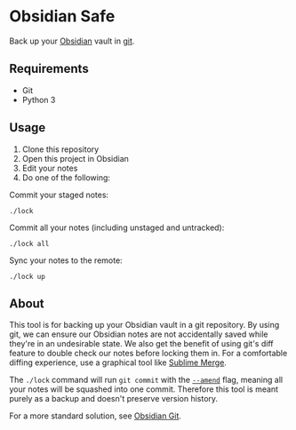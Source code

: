 # Obsidian Safe

Back up your [Obsidian](https://obsidian.md/) vault in [git](https://git-scm.com/).
## Requirements

- Git
- Python 3

## Usage

1. Clone this repository
2. Open this project in Obsidian
3. Edit your notes
4. Do one of the following:

Commit your staged notes:

```
./lock
```

Commit all your notes (including unstaged and untracked):

```
./lock all
```

Sync your notes to the remote:

```
./lock up
```

## About

This tool is for backing up your Obsidian vault in a git repository. By using git, we can ensure our Obsidian notes are not accidentally saved while they're in an undesirable state. We also get the benefit of using git's diff feature to double check our notes before locking them in. For a comfortable diffing experience, use a graphical tool like [Sublime Merge](https://www.sublimemerge.com/).

The `./lock` command will run `git commit` with the [`--amend`](https://git-scm.com/docs/git-commit#Documentation/git-commit.txt---amend) flag, meaning all your notes will be squashed into one commit. Therefore this tool is meant purely as a backup and doesn't preserve version history.

For a more standard solution, see [Obsidian Git](https://github.com/denolehov/obsidian-git).
